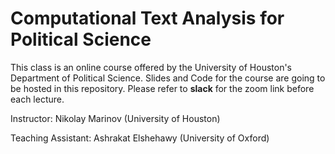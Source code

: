 # Computational Text Analysis for Political Science

This class is an online course offered by the University of Houston's Department of Political Science.
Slides and Code for the course are going to be hosted in this repository.
Please refer to **slack** for the zoom link before each lecture.

Instructor: Nikolay Marinov (University of Houston)

Teaching Assistant: Ashrakat Elshehawy (University of Oxford)
